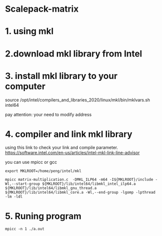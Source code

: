 # Scalepack-matrix
# 1. using mkl
# 2.download mkl library from Intel

# 3. install mkl library to your computer

source  /opt/intel/compilers_and_libraries_2020/linux/mkl/bin/mklvars.sh intel64

pay attention: your need to modify address

# 4. compiler and link mkl library  

using this link to check your link and compile parameter.  
https://software.intel.com/en-us/articles/intel-mkl-link-line-advisor

you can use mpicc or gcc
```
export MKLROOT=/home/peng/intel/mkl

mpicc matrix-multiplication.c  -DMKL_ILP64 -m64 -I${MKLROOT}/include -Wl,--start-group ${MKLROOT}/lib/intel64/libmkl_intel_ilp64.a ${MKLROOT}/lib/intel64/libmkl_gnu_thread.a ${MKLROOT}/lib/intel64/libmkl_core.a -Wl,--end-group -lgomp -lpthread -lm -ldl
```

# 5. Runing program 
```
mpicc -n 1 ./a.out
```
